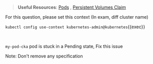 
> <strong>Useful Resources</strong>: [Pods](https://kubernetes.io/docs/concepts/workloads/pods/) , [Persistent Volumes Claim](https://kubernetes.io/docs/concepts/storage/persistent-volumes/)

For this question, please set this context (In exam, diff cluster name)

`kubectl config use-context kubernetes-admin@kubernetes`{{exec}}

<br>

`my-pod-cka` pod is stuck in a Pending state, Fix this issue

Note: Don't remove any specification 